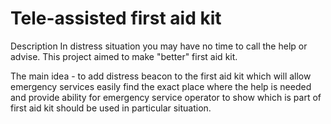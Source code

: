 # Tele-assisted first aid kit

Description
In distress situation you may have no time to call the help or advise. This project aimed to make "better" first aid kit.

The main idea - to add distress beacon to the first aid kit which will allow emergency services easily find the exact place where the help is needed and provide ability for emergency service operator to show which is part of first aid kit should be used in particular situation.
